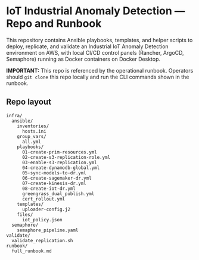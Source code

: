 # IoT Industrial Anomaly Detection — Repo and Runbook

This repository contains Ansible playbooks, templates, and helper scripts to deploy, replicate, and validate
an Industrial IoT Anomaly Detection environment on AWS, with local CI/CD control panels (Rancher, ArgoCD, Semaphore)
running as Docker containers on Docker Desktop.

**IMPORTANT:** This repo is referenced by the operational runbook. Operators should `git clone` this repo
locally and run the CLI commands shown in the runbook.

## Repo layout

```
infra/
  ansible/
    inventories/
      hosts.ini
    group_vars/
      all.yml
    playbooks/
      01-create-prim-resources.yml
      02-create-s3-replication-role.yml
      03-enable-s3-replication.yml
      04-create-dynamodb-global.yml
      05-sync-models-to-dr.yml
      06-create-sagemaker-dr.yml
      07-create-kinesis-dr.yml
      08-create-iot-dr.yml
      greengrass_dual_publish.yml
      cert_rollout.yml
    templates/
      uploader-config.j2
    files/
      iot_policy.json
  semaphore/
    semaphore_pipeline.yaml
validate/
  validate_replication.sh
runbook/
  full_runbook.md
